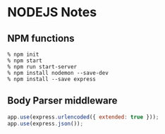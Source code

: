 # NODEJS Notes
## NPM functions
```
% npm init
% npm start
% npm run start-server
% npm install nodemon --save-dev
% npm install --save express
```

## Body Parser middleware
```javascript
app.use(express.urlencoded({ extended: true }));
app.use(express.json());
```
